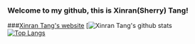 ### Welcome to my github, this is Xinran(Sherry) Tang!
###[Xinran Tang's website](https://xinrantang.github.io/)
[![Xinran Tang's github stats](https://github-readme-stats.vercel.app/api?username=XinranTang&show_icons=true&count_private=true&hide=prs)<br>
[![Top Langs](https://github-readme-stats.vercel.app/api/top-langs/?username=XinranTang&layout=compact)](https://github.com/anuraghazra/github-readme-stats)<br>
